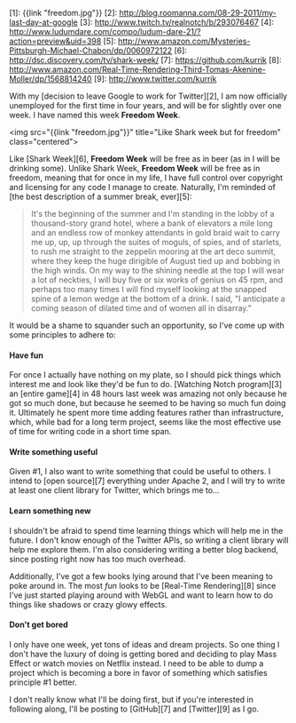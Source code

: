 [1]: {{link "freedom.jpg"}}
[2]: http://blog.roomanna.com/08-29-2011/my-last-day-at-google
[3]: http://www.twitch.tv/realnotch/b/293076467
[4]: http://www.ludumdare.com/compo/ludum-dare-21/?action=preview&uid=398
[5]: http://www.amazon.com/Mysteries-Pittsburgh-Michael-Chabon/dp/0060972122
[6]: http://dsc.discovery.com/tv/shark-week/
[7]: https://github.com/kurrik
[8]: http://www.amazon.com/Real-Time-Rendering-Third-Tomas-Akenine-Moller/dp/1568814240
[9]: http://www.twitter.com/kurrik

With my [decision to leave Google to work for Twitter][2], I am now officially
unemployed for the first time in four years, and will be for slightly over one
week.  I have named this week **Freedom Week**.

<!--BREAK-->

<img src="{{link "freedom.jpg"}}" title="Like Shark week but for freedom" class="centered">

Like [Shark Week][6], **Freedom Week** will be free as in beer (as in I will be
drinking some).  Unlike Shark Week, **Freedom Week** will be free as in
freedom, meaning that for once in my life, I have full control over copyright
and licensing for any code I manage to create.  Naturally, I'm reminded of
[the best description of a summer break, ever][5]:

> It's the beginning of the summer and I'm standing in the lobby of a
> thousand-story grand hotel, where a bank of elevators a mile long and
> an endless row of monkey attendants in gold braid wait to carry me up,
> up, up through the suites of moguls, of spies, and of starlets, to rush
> me straight to the zeppelin mooring at the art deco summit, where they
> keep the huge dirigible of August tied up and bobbing in the high
> winds. On my way to the shining needle at the top I will wear a lot
> of neckties, I will buy five or six works of genius on 45 rpm, and
> perhaps too many times I will find myself looking at the snapped
> spine of a lemon wedge at the bottom of a drink. I said, "I anticipate
> a coming season of dilated time and of women all in disarray."

It would be a shame to squander
such an opportunity, so I've come up with some principles to adhere to:

<!-- -**-END-**- -->

#### Have fun
For once I actually have nothing on my plate, so I should pick things
which interest me and look like they'd be fun to do.  [Watching Notch
program][3] an [entire game][4] in 48 hours last week was amazing not
only because he got so much done, but because he seemed to be having
so much fun doing it.  Ultimately he spent more time adding features
rather than infrastructure, which, while bad for a long term project,
seems like the most effective use of time for writing code in a short
time span.

#### Write something useful
Given #1, I also want to write something that could be useful to others.
I intend to [open source][7] everything under Apache 2, and I will try to
write at least one client library for Twitter, which brings me to...

#### Learn something new
I shouldn't be afraid to spend time learning things which will help me
in the future.  I don't know enough of the Twitter APIs, so writing a client
library will help me explore them.  I'm also considering writing a better
blog backend, since posting right now has too much overhead.

Additionally, I've got a few books lying around that I've been meaning
to poke around in.  The most *fun* looks to be [Real-Time Rendering][8]
since I've just started playing around with WebGL and want to learn
how to do things like shadows or crazy glowy effects.

#### Don't get bored
I only have one week, yet tons of ideas and dream projects. So one thing
I don't have the luxury of doing is getting bored and deciding to play
Mass Effect or watch movies on Netflix instead.  I need to be able to
dump a project which is becoming a bore in favor of something which satisfies
principle #1 better.

I don't really know what I'll be doing first, but if you're interested in
following along, I'll be posting to [GitHub][7] and [Twitter][9] as I go.

